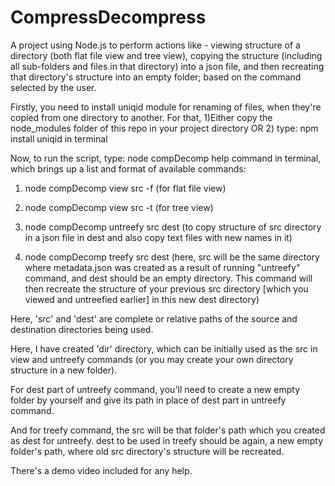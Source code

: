 # CompressDecompress
A project using Node.js to perform actions like - viewing structure of a directory (both flat file view and tree view), copying the structure (including all sub-folders and files in that directory) into a json file, and then recreating that directory's structure into an empty folder; based on the command selected by the user.

Firstly, you need to install uniqid module for renaming of files, when they're copied from one directory to another.
For that,
1)Either copy the node_modules folder of this repo in your project directory
                        OR
2) type: npm install uniqid
in terminal

Now, to run the script,
type: node compDecomp help
command in terminal, which brings up a list and format of available commands:
1) node compDecomp view src -f 
(for flat file view)

2) node compDecomp view src -t 
(for tree view)

3) node compDecomp untreefy src dest 
(to copy structure of src directory in a json file in dest and also copy text files with new names in it)

4) node compDecomp treefy src dest 
(here, src will be the same directory where metadata.json was created as a result of running "untreefy" command, and dest should be an empty directory. This command will then recreate the structure of your previous src directory [which you viewed and untreefied earlier] in this new dest directory)

Here, 'src' and 'dest' are complete or relative paths of the source and destination directories being used.

Here, I have created 'dir' directory, which can be initially used as the src in view and untreefy commands (or you may create your own directory structure in a new folder).

For dest part of untreefy command, you'll need to create a new empty folder by yourself and give its path in place of dest part in untreefy command.

And for treefy command, the src will be that folder's path which you created as dest for untreefy.
dest to be used in treefy should be again, a new empty folder's path, where old src directory's structure will be recreated.

There's a demo video included for any help.
